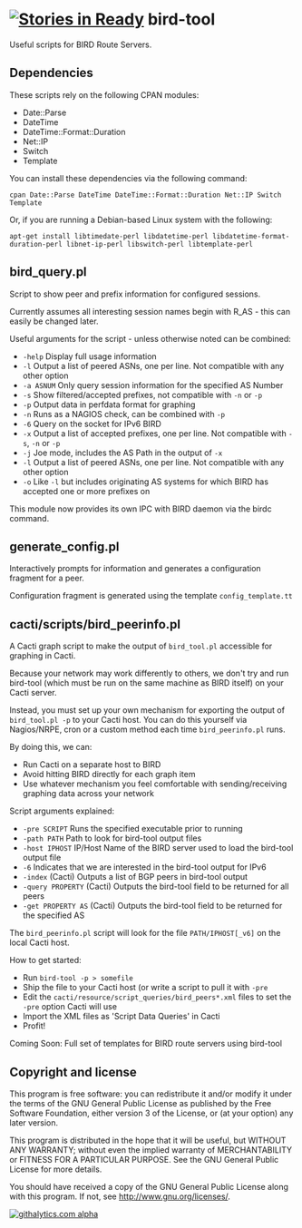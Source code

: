 [![Stories in Ready](https://badge.waffle.io/dowlingw/bird-tool.png?label=ready&title=Ready)](https://waffle.io/dowlingw/bird-tool)
bird-tool
=========

Useful scripts for BIRD Route Servers.


Dependencies
------------
These scripts rely on the following CPAN modules:
-    Date::Parse
-    DateTime
-    DateTime::Format::Duration
-    Net::IP
-    Switch
-    Template

You can install these dependencies via the following command:

    cpan Date::Parse DateTime DateTime::Format::Duration Net::IP Switch Template

Or, if you are running a Debian-based Linux system with the following:

    apt-get install libtimedate-perl libdatetime-perl libdatetime-format-duration-perl libnet-ip-perl libswitch-perl libtemplate-perl


bird_query.pl
-------------
Script to show peer and prefix information for configured sessions.

Currently assumes all interesting session names begin with R_AS - this can easily be changed later.

Useful arguments for the script - unless otherwise noted can be combined:
-    `-help`          Display full usage information
-    `-l`             Output a list of peered ASNs, one per line. Not compatible with any other option
-    `-a ASNUM`       Only query session information for the specified AS Number
-    `-s`             Show filtered/accepted prefixes, not compatible with `-n` or `-p`
-    `-p`             Output data in perfdata format for graphing
-    `-n`             Runs as a NAGIOS check, can be combined with `-p`
-    `-6`             Query on the socket for IPv6 BIRD
-    `-x`             Output a list of accepted prefixes, one per line. Not compatible with `-s`, `-n` or `-p`
-    `-j`             Joe mode, includes the AS Path in the output of `-x`
-    `-l`             Output a list of peered ASNs, one per line. Not compatible with any other option
-    `-o`             Like `-l` but includes originating AS systems for which BIRD has accepted one or more prefixes on

This module now provides its own IPC with BIRD daemon via the birdc command.


generate_config.pl
------------------
Interactively prompts for information and generates a configuration fragment for a peer.

Configuration fragment is generated using the template `config_template.tt`


cacti/scripts/bird_peerinfo.pl
------------------------
A Cacti graph script to make the output of `bird_tool.pl` accessible for graphing in Cacti.

Because your network may work differently to others, we don't try and run bird-tool
(which must be run on the same machine as BIRD itself) on your Cacti server.

Instead, you must set up your own mechanism for exporting the output of `bird_tool.pl -p` to your Cacti host.
You can do this yourself via Nagios/NRPE, cron or a custom method each time `bird_peerinfo.pl` runs.

By doing this, we can:
-    Run Cacti on a separate host to BIRD
-    Avoid hitting BIRD directly for each graph item
-    Use whatever mechanism you feel comfortable with sending/receiving graphing data across your network

Script arguments explained:
-    `-pre SCRIPT`	Runs the specified executable prior to running
-    `-path PATH`	Path to look for bird-tool output files
-    `-host IPHOST`	IP/Host Name of the BIRD server used to load the bird-tool output file
-    `-6`		Indicates that we are interested in the bird-tool output for IPv6
-    `-index`		(Cacti) Outputs a list of BGP peers in bird-tool output
-    `-query PROPERTY`	(Cacti) Outputs the bird-tool field to be returned for all peers
-    `-get PROPERTY AS`	(Cacti) Outputs the bird-tool field to be returned for the specified AS

The `bird_peerinfo.pl` script will look for the file `PATH/IPHOST[_v6]` on the local Cacti host.

How to get started:
-    Run `bird-tool -p > somefile`
-    Ship the file to your Cacti host (or write a script to pull it with `-pre`
-    Edit the `cacti/resource/script_queries/bird_peers*.xml` files to set the `-pre` option Cacti will use
-    Import the XML files as 'Script Data Queries' in Cacti
-    Profit!

Coming Soon: Full set of templates for BIRD route servers using bird-tool



Copyright and license
---------------------
This program is free software: you can redistribute it and/or modify
it under the terms of the GNU General Public License as published by
the Free Software Foundation, either version 3 of the License, or
(at your option) any later version.

This program is distributed in the hope that it will be useful,
but WITHOUT ANY WARRANTY; without even the implied warranty of
MERCHANTABILITY or FITNESS FOR A PARTICULAR PURPOSE.  See the
GNU General Public License for more details.

You should have received a copy of the GNU General Public License
along with this program.  If not, see <http://www.gnu.org/licenses/>.



[![githalytics.com alpha](https://cruel-carlota.pagodabox.com/d9ffa8693e50ac0e1b3469d29b458974 "githalytics.com")](http://githalytics.com/dowlingw/bird-tool)
